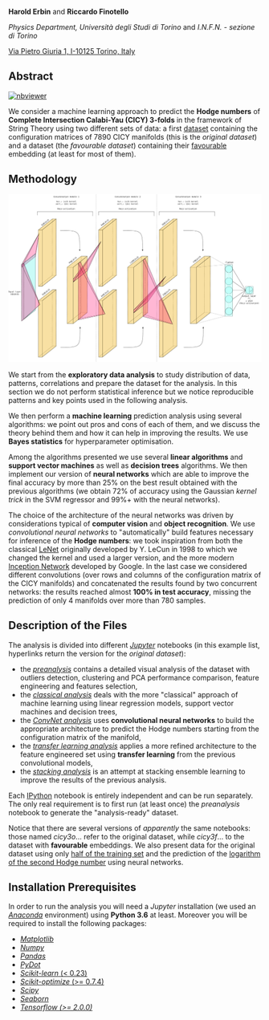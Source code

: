 **Harold Erbin** and **Riccardo Finotello**

_Physics Department, Università degli Studi di Torino_ and _I.N.F.N. - sezione di Torino_

[Via Pietro Giuria 1, I-10125 Torino, Italy](https://goo.gl/maps/XxvAmhe2wUzxvhz66)

## Abstract

[![nbviewer](https://raw.githubusercontent.com/jupyter/design/master/logos/Badges/nbviewer_badge.svg)](https://nbviewer.jupyter.org/github/thesfinox/ml-cicy)

We consider a machine learning approach to predict the **Hodge numbers** of **Complete Intersection Calabi-Yau (CICY) 3-folds** in the framework of String Theory using two different sets of data: a first [dataset](http://dx.doi.org/10.1088/0264-9381/6/2/006) containing the configuration matrices of 7890 CICY manifolds (this is the _original dataset_) and a dataset (the _favourable dataset_) containing their [favourable](http://arxiv.org/abs/1708.07907) embedding (at least for most of them).

## Methodology

![Inception network](./img/conv_inception.png)

We start from the **exploratory data analysis** to study distribution of data, patterns, correlations and prepare the dataset for the analysis. In this section we do not perform statistical inference but we notice reproducible patterns and key points used in the following analysis.

We then perform a **machine learning** prediction analysis using several algorithms: we point out pros and cons of each of them, and we discuss the theory behind them and how it can help in improving the results. We use **Bayes statistics** for hyperparameter optimisation.

Among the algorithms presented we use several **linear algorithms** and **support vector machines** as well as **decision trees** algorithms. We then implement our version of **neural networks** which are able to improve the final accuracy by more than 25% on the best result obtained with the previous algorithms (we obtain 72% of accuracy using the Gaussian _kernel trick_ in the SVM regressor and 99%+ with the neural networks).

The choice of the architecture of the neural networks was driven by considerations typical of **computer vision** and **object recognition**. We use _convolutional neural networks_ to "automatically" build features necessary for inference of the **Hodge numbers**: we took inspiration from both the classical [LeNet](https://en.wikipedia.org/wiki/LeNet) originally developed by Y. LeCun in 1998 to which we changed the kernel and used a larger version, and the more modern [Inception Network](https://arxiv.org/pdf/1409.4842.pdf) developed by Google. In the last case we considered different convolutions (over rows and columns of the configuration matrix of the CICY manifolds) and concatenated the results found by two concurrent networks: the results reached almost **100% in test accuracy**, missing the prediction of only 4 manifolds over more than 780 samples.

## Description of the Files

The analysis is divided into different [_Jupyter_](https://jupyter.org/) notebooks (in this example list, hyperlinks return the version for the _original dataset_):

- the [_preanalysis_](cicy3o_preanalysis.ipynb) contains a detailed visual analysis of the dataset with outliers detection, clustering and PCA performance comparison, feature engineering and features selection,
- the [_classical analysis_](cicy3o_ml.ipynb) deals with the more "classical" approach of machine learning using linear regression models, support vector machines and decision trees,
- the [_ConvNet analysis_](cicy3o_nn.ipynb) uses **convolutional neural networks** to build the appropriate architecture to predict the Hodge numbers starting from the configuration matrix of the manifold,
- the [_transfer learning analysis_](cicy3o_nn_transfer-learning.ipynb) applies a more refined architecture to the feature engineered set using **transfer learning** from the previous convolutional models,
- the [_stacking analysis_](cicy3o_stack.ipynb) is an attempt at stacking ensemble learning to improve the results of the previous analysis.

Each [IPython](https://ipython.org/) notebook is entirely independent and can be run separately. The only real requirement is to first run (at least once) the _preanalysis_ notebook to generate the "analysis-ready" dataset.

Notice that there are several versions of _apparently_ the same notebooks: those named _cicy3o_... refer to the original dataset, while _cicy3f_... to the dataset with **favourable** embeddings. We also present data for the original dataset using only [half of the training set](cicy3o_ml_half_training.ipynb) and the prediction of the [logarithm of the second Hodge number](cicy3o_nn_logh21.ipynb) using neural networks.

## Installation Prerequisites

In order to run the analysis you will need a _Jupyter_ installation (we used an [_Anaconda_](https://anaconda.org/) environment) using **Python 3.6** at least. Moreover you will be required to install the following packages:

- [_Matplotlib_](https://matplotlib.org/)
- [_Numpy_](https://numpy.org)
- [_Pandas_](https://pandas.pydata.org/)
- [_PyDot_](https://pypi.org/project/pydot/)
- [_Scikit-learn_ (< 0.23)](https://scikit-learn.org/)
- [_Scikit-optimize_ (>= 0.7.4)](https://scikit-optimize.github.io/stable/)
- [_Scipy_](https://www.scipy.org/)
- [_Seaborn_](https://seaborn.pydata.org/index.html)
- [_Tensorflow (>= 2.0.0)_](https://www.tensorflow.org/)


